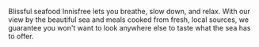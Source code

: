 Blissful seafood
Innisfree lets you breathe, slow down, and relax.
With our view by the beautiful sea and meals cooked
from fresh, local sources, we guarantee you won't
want to look anywhere else to taste what the sea
has to offer.